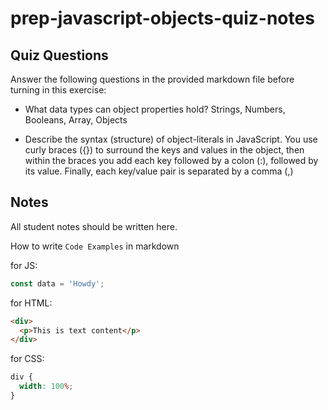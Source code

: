 # prep-javascript-objects-quiz-notes

## Quiz Questions

Answer the following questions in the provided markdown file before turning in this exercise:

- What data types can object properties hold?
  Strings, Numbers, Booleans, Array, Objects

- Describe the syntax (structure) of object-literals in JavaScript.
  You use curly braces ({}) to surround the keys and values in the object, then within the braces you add each key followed by a colon (:), followed by its value. Finally, each key/value pair is separated by a comma (,)

## Notes

All student notes should be written here.

How to write `Code Examples` in markdown

for JS:

```javascript
const data = 'Howdy';
```

for HTML:

```html
<div>
  <p>This is text content</p>
</div>
```

for CSS:

```css
div {
  width: 100%;
}
```
